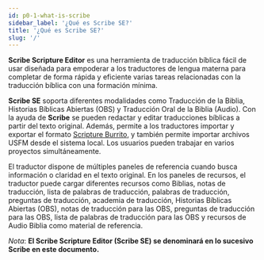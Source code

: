 ```yaml
---
id: p0-1-what-is-scribe
sidebar_label: '¿Qué es Scribe SE?'
title: '¿Qué es Scribe SE?'
slug: '/'
---
```


**Scribe Scripture Editor** es una herramienta de traducción bíblica fácil de usar diseñada para empoderar a los traductores de lengua materna para completar de forma rápida y eficiente varias tareas relacionadas con la traducción bíblica con una formación mínima.


**Scribe SE** soporta diferentes modalidades como Traducción de la Biblia, Historias Bíblicas Abiertas (OBS) y Traducción Oral de la Biblia (Audio). Con la ayuda de **Scribe** se pueden redactar y editar traducciones bíblicas a partir del texto original. Además, permite a los traductores importar y exportar el formato [Scripture Burrito](https://docs.burrito.bible/), y también permite importar archivos USFM desde el sistema local. Los usuarios pueden trabajar en varios proyectos simultáneamente.

  El traductor dispone de múltiples paneles de referencia cuando busca información o claridad en el texto original. En los paneles de recursos, el traductor puede cargar diferentes recursos como Biblias, notas de traducción, lista de palabras de traducción, palabras de traducción, preguntas de traducción, academia de traducción, Historias Bíblicas Abiertas (OBS), notas de traducción para las OBS, preguntas de traducción para las OBS, lista de palabras de traducción para las OBS y recursos de Audio Biblia como material de referencia.

*Nota*: **El Scribe Scripture Editor (Scribe SE) se denominará en lo sucesivo Scribe en este documento.**